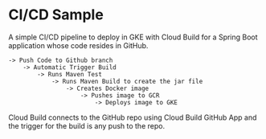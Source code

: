 # CI/CD Sample
A simple CI/CD pipeline to deploy in GKE with Cloud Build 
for a Spring Boot application whose code resides in GitHub.

````
-> Push Code to Github branch 
    -> Automatic Trigger Build 
        -> Runs Maven Test 
            -> Runs Maven Build to create the jar file
                -> Creates Docker image 
                    -> Pushes image to GCR 
                        -> Deploys image to GKE
````

Cloud Build connects to the GitHub repo using Cloud Build GitHub App 
and the trigger for the build is any push to the repo.